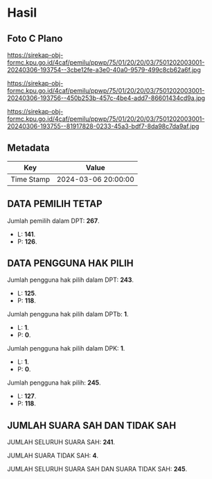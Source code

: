 # Hasil

## Foto C Plano

https://sirekap-obj-formc.kpu.go.id/4caf/pemilu/ppwp/75/01/20/20/03/7501202003001-20240306-193754--3cbe12fe-a3e0-40a0-9579-499c8cb62a6f.jpg

https://sirekap-obj-formc.kpu.go.id/4caf/pemilu/ppwp/75/01/20/20/03/7501202003001-20240306-193756--450b253b-457c-4be4-add7-86601434cd9a.jpg

https://sirekap-obj-formc.kpu.go.id/4caf/pemilu/ppwp/75/01/20/20/03/7501202003001-20240306-193755--81917828-0233-45a3-bdf7-8da98c7da9af.jpg


## Metadata

| Key        | Value               |
| ---------- | ------------------- |
| Time Stamp | 2024-03-06 20:00:00 |


## DATA PEMILIH TETAP

Jumlah pemilih dalam DPT: **267**.
 * L: **141**.
 * P: **126**.

## DATA PENGGUNA HAK PILIH

Jumlah pengguna hak pilih dalam DPT: **243**.
 * L: **125**.
 * P: **118**.

Jumlah pengguna hak pilih dalam DPTb: **1**.
 * L: **1**.
 * P: **0**.

Jumlah pengguna hak pilih dalam DPK: **1**.
 * L: **1**.
 * P: **0**.

Jumlah pengguna hak pilih: **245**.
 * L: **127**.
 * P: **118**.

## JUMLAH SUARA SAH DAN TIDAK SAH

JUMLAH SELURUH SUARA SAH: **241**.

JUMLAH SUARA TIDAK SAH: **4**.

JUMLAH SELURUH SUARA SAH DAN SUARA TIDAK SAH: **245**.



